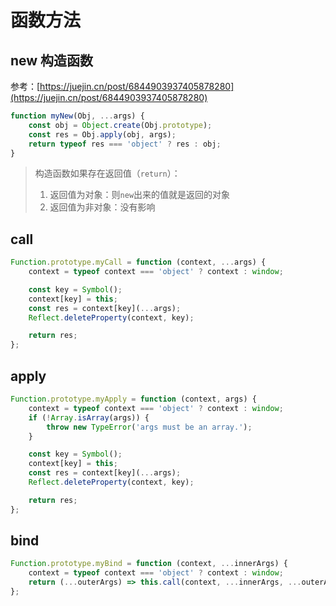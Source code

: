 # 函数方法

## new 构造函数

参考：[https://juejin.cn/post/6844903937405878280](https://juejin.cn/post/6844903937405878280)

```js
function myNew(Obj, ...args) {
    const obj = Object.create(Obj.prototype);
    const res = Obj.apply(obj, args);
    return typeof res === 'object' ? res : obj;
}
```

> 构造函数如果存在返回值（`return`）：
>
> 1. 返回值为对象：则`new`出来的值就是返回的对象
> 2. 返回值为非对象：没有影响

## call

```js
Function.prototype.myCall = function (context, ...args) {
    context = typeof context === 'object' ? context : window;

    const key = Symbol();
    context[key] = this;
    const res = context[key](...args);
    Reflect.deleteProperty(context, key);

    return res;
};
```

## apply

```js
Function.prototype.myApply = function (context, args) {
    context = typeof context === 'object' ? context : window;
    if (!Array.isArray(args)) {
        throw new TypeError('args must be an array.');
    }

    const key = Symbol();
    context[key] = this;
    const res = context[key](...args);
    Reflect.deleteProperty(context, key);

    return res;
};
```

## bind

```js
Function.prototype.myBind = function (context, ...innerArgs) {
    context = typeof context === 'object' ? context : window;
    return (...outerArgs) => this.call(context, ...innerArgs, ...outerArgs);
};
```
